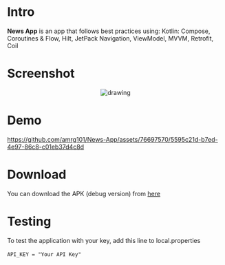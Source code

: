 # Intro

**News App** is an app that follows best practices using: Kotlin: Compose, Coroutines & Flow, Hilt, JetPack Navigation, ViewModel, MVVM, Retrofit, Coil

# Screenshot

<p align="center">
<img src="screenshots/app.png" alt="drawing" />
</p>

# Demo


https://github.com/amrg101/News-App/assets/76697570/5595c21d-b7ed-4e97-86c8-c01eb37d4c8d

# Download
You can download the APK (debug version) from [here](https://www.mediafire.com/file/sar6lpx39ebirbl/app-debug.apk/file)

# Testing
To test the application with your key, add this line to local.properties
<br/><br/>`API_KEY = "Your API Key"`

